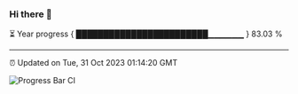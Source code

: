 ### Hi there 👋

⏳ Year progress { ████████████████████████▁▁▁▁▁▁ } 83.03 %

---

⏰ Updated on Tue, 31 Oct 2023 01:14:20 GMT

![Progress Bar CI](https://github.com/ZhaoGui/ZhaoGui/workflows/Progress%20Bar%20CI/badge.svg)
